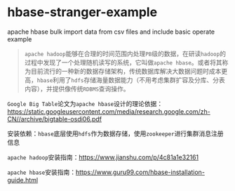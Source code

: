 # hbase-stranger-example
apache hbase bulk import data from csv files and include basic operate example

> `apache hadoop`能够在合理的时间范围内处理`PB`级的数据，在研读`hadoop`的过程中发现了一个处理随机读写的系统，它叫做`apache hbase`。或者将其称为目前流行的一种新的数据存储架构，传统数据库解决大数据问题时成本更高，`hbase`利用了`hdfs`存储海量数据能力（不用考虑集群扩容及分库、分表内容），并提供像传统`RDBMS`查询操作。

`Google Big Table`论文为`apache hbase`设计的理论依据：https://static.googleusercontent.com/media/research.google.com/zh-CN//archive/bigtable-osdi06.pdf

安装依赖：`hbase`底层使用`hdfs`作为数据存储，使用`zookeeper`进行集群消息注册信息

`apache hadoop`安装指南：https://www.jianshu.com/p/4c81a1e32161

`apache hbase`安装指南：https://www.guru99.com/hbase-installation-guide.html

